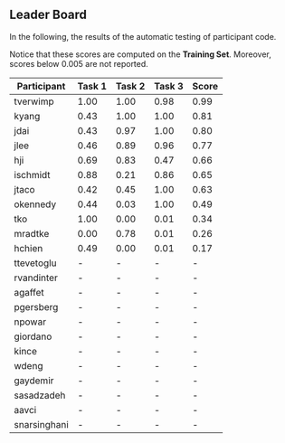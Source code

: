 ## Leader Board

In the following, the results of the automatic testing of participant code.

Notice that these scores are computed on the **Training Set**. Moreover, scores below 0.005 are not reported.

| Participant  | Task 1 | Task 2 | Task 3 | Score |
|---|---|---|---|---|
| tverwimp | 1.00 | 1.00 |  0.98 | 0.99 | 
| kyang | 0.43 | 1.00 |  1.00 | 0.81 | 
| jdai | 0.43 | 0.97 |  1.00 | 0.80 | 
| jlee | 0.46 | 0.89 |  0.96 | 0.77 | 
| hji | 0.69 | 0.83 |  0.47 | 0.66 | 
| ischmidt | 0.88 | 0.21 |  0.86 | 0.65 | 
| jtaco | 0.42 | 0.45 |  1.00 | 0.63 | 
| okennedy | 0.44 | 0.03 |  1.00 | 0.49 | 
| tko | 1.00 | 0.00 |  0.01 | 0.34 | 
| mradtke | 0.00 | 0.78 |  0.01 | 0.26 | 
| hchien | 0.49 | 0.00 |  0.01 | 0.17 | 
| ttevetoglu | - | - |  - | - | 
| rvandinter | - | - |  - | - | 
| agaffet | - | - |  - | - | 
| pgersberg | - | - |  - | - | 
| npowar | - | - |  - | - | 
| giordano | - | - |  - | - | 
| kince | - | - |  - | - | 
| wdeng | - | - |  - | - | 
| gaydemir | - | - |  - | - | 
| sasadzadeh | - | - |  - | - | 
| aavci | - | - |  - | - | 
| snarsinghani | - | - |  - | - | 

